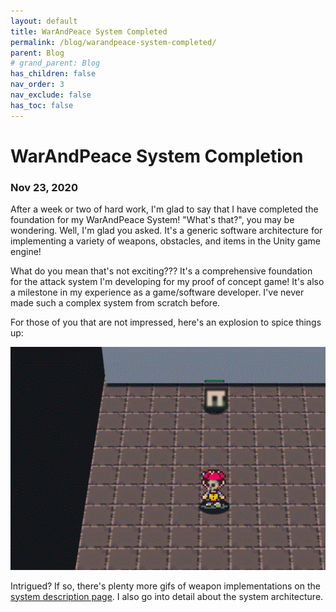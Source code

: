 ```yaml
---
layout: default
title: WarAndPeace System Completed
permalink: /blog/warandpeace-system-completed/
parent: Blog
# grand_parent: Blog
has_children: false
nav_order: 3
nav_exclude: false
has_toc: false
---
```


# WarAndPeace System Completion
### Nov 23, 2020

After a week or two of hard work, I'm glad to say that I have completed the foundation for my WarAndPeace System! 
"What's that?", you may be wondering. Well, I'm glad you asked.
It's a generic software architecture for implementing a variety of weapons, obstacles, and items in the Unity game engine!

What do you mean that's not exciting???
It's a comprehensive foundation for the attack system I'm developing for my proof of concept game!
It's also a milestone in my experience as a game/software developer.
I've never made such a complex system from scratch before.

For those of you that are not impressed, here's an explosion to spice things up:

<p align="center">
    <img src="/assets/images/egs/war-and-peace-system/grenade.gif" alt="grenade-implementation.png"/>
</p>

Intrigued? If so, there's plenty more gifs of weapon implementations on the [system description page](https://github.com/sirpaulmcd/Elite-Gardening-Squad-Open/wiki/WarAndPeace-System). 
I also go into detail about the system architecture. 